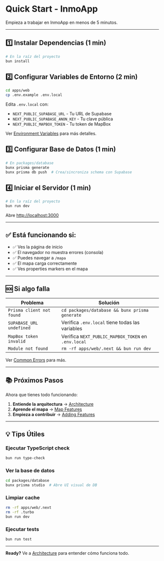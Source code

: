# Quick Start - InmoApp

Empieza a trabajar en InmoApp en menos de 5 minutos.

---

## 1️⃣ Instalar Dependencias (1 min)

```bash
# En la raíz del proyecto
bun install
```

## 2️⃣ Configurar Variables de Entorno (2 min)

```bash
cd apps/web
cp .env.example .env.local
```

Edita `.env.local` con:
- `NEXT_PUBLIC_SUPABASE_URL` - Tu URL de Supabase
- `NEXT_PUBLIC_SUPABASE_ANON_KEY` - Tu clave pública
- `NEXT_PUBLIC_MAPBOX_TOKEN` - Tu token de MapBox

Ver [Environment Variables](./technical/ENV_VARS.md) para más detalles.

## 3️⃣ Configurar Base de Datos (1 min)

```bash
# En packages/database
bunx prisma generate
bunx prisma db push  # Crea/sincroniza schema con Supabase
```

## 4️⃣ Iniciar el Servidor (1 min)

```bash
# En la raíz del proyecto
bun run dev
```

Abre [http://localhost:3000](http://localhost:3000)

---

## ✅ Está funcionando si:

- ✅ Ves la página de inicio
- ✅ El navegador no muestra errores (consola)
- ✅ Puedes navegar a `/mapa`
- ✅ El mapa carga correctamente
- ✅ Ves properties markers en el mapa

---

## 🆘 Si algo falla

| Problema | Solución |
|----------|----------|
| `Prisma client not found` | `cd packages/database && bunx prisma generate` |
| `SUPABASE_URL undefined` | Verifica `.env.local` tiene todas las variables |
| `MapBox token invalid` | Verifica `NEXT_PUBLIC_MAPBOX_TOKEN` en `.env.local` |
| `Module not found` | `rm -rf apps/web/.next && bun run dev` |

Ver [Common Errors](./troubleshooting/COMMON_ERRORS.md) para más.

---

## 📚 Próximos Pasos

Ahora que tienes todo funcionando:

1. **Entiende la arquitectura** → [Architecture](./ARCHITECTURE.md)
2. **Aprende el mapa** → [Map Features](./features/MAP.md)
3. **Empieza a contribuir** → [Adding Features](./guides/ADDING_FEATURES.md)

---

## 💡 Tips Útiles

### Ejecutar TypeScript check
```bash
bun run type-check
```

### Ver la base de datos
```bash
cd packages/database
bunx prisma studio  # Abre UI visual de DB
```

### Limpiar cache
```bash
rm -rf apps/web/.next
rm -rf .turbo
bun run dev
```

### Ejecutar tests
```bash
bun run test
```

---

**Ready?** Ve a [Architecture](./ARCHITECTURE.md) para entender cómo funciona todo.
